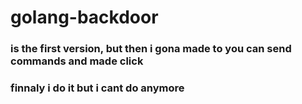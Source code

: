 <h1> golang-backdoor</h1>
<h3>is the first version, but then i gona made to you can send commands and made click </h3>
<h3> finnaly i do it but i cant do anymore </h3>
